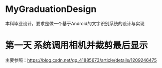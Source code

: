 # MyGraduationDesign
本科毕业设计，要求是做一个基于Android的文字识别系统的设计与实现



# 第一天 系统调用相机并裁剪最后显示

主要参照：https://blog.csdn.net/qq_41885673/article/details/1209246475